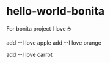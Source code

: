 # hello-world-bonita
For bonita project
I love ☕

add --I love apple
add --I love orange

add --I love carrot